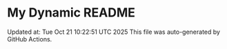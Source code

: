 # My Dynamic README
Updated at: Tue Oct 21 10:22:51 UTC 2025
This file was auto-generated by GitHub Actions.
